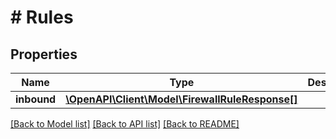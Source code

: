 # # Rules

## Properties

Name | Type | Description | Notes
------------ | ------------- | ------------- | -------------
**inbound** | [**\OpenAPI\Client\Model\FirewallRuleResponse[]**](FirewallRuleResponse.md) |  |

[[Back to Model list]](../../README.md#models) [[Back to API list]](../../README.md#endpoints) [[Back to README]](../../README.md)
